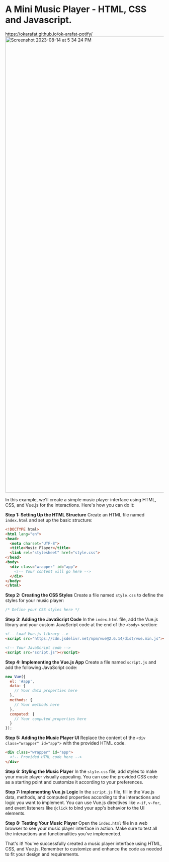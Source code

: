 # A Mini Music Player - HTML, CSS and Javascript.
https://okarafat.github.io/ok-arafat-potify/
<img width="1448" alt="Screenshot 2023-08-14 at 5 34 24 PM" src="https://github.com/developerrahulofficial/Potify-mini-Music-Player/assets/83329806/315cf8f8-9998-43c2-b5f8-36e530536f7c">

In this example, we'll create a simple music player interface using HTML, CSS, and Vue.js for the interactions. Here's how you can do it:

**Step 1: Setting Up the HTML Structure**
Create an HTML file named `index.html` and set up the basic structure:

```html
<!DOCTYPE html>
<html lang="en">
<head>
  <meta charset="UTF-8">
  <title>Music Player</title>
  <link rel="stylesheet" href="style.css">
</head>
<body>
  <div class="wrapper" id="app">
    <!-- Your content will go here -->
  </div>
</body>
</html>
```

**Step 2: Creating the CSS Styles**
Create a file named `style.css` to define the styles for your music player:

```css
/* Define your CSS styles here */
```

**Step 3: Adding the JavaScript Code**
In the `index.html` file, add the Vue.js library and your custom JavaScript code at the end of the `<body>` section:

```html
<!-- Load Vue.js library -->
<script src="https://cdn.jsdelivr.net/npm/vue@2.6.14/dist/vue.min.js"></script>

<!-- Your JavaScript code -->
<script src="script.js"></script>
```

**Step 4: Implementing the Vue.js App**
Create a file named `script.js` and add the following JavaScript code:

```javascript
new Vue({
  el: '#app',
  data: {
    // Your data properties here
  },
  methods: {
    // Your methods here
  },
  computed: {
    // Your computed properties here
  }
});
```

**Step 5: Adding the Music Player UI**
Replace the content of the `<div class="wrapper" id="app">` with the provided HTML code.

```html
<div class="wrapper" id="app">
  <!-- Provided HTML code here -->
</div>
```

**Step 6: Styling the Music Player**
In the `style.css` file, add styles to make your music player visually appealing. You can use the provided CSS code as a starting point and customize it according to your preferences.

**Step 7: Implementing Vue.js Logic**
In the `script.js` file, fill in the Vue.js data, methods, and computed properties according to the interactions and logic you want to implement. You can use Vue.js directives like `v-if`, `v-for`, and event listeners like `@click` to bind your app's behavior to the UI elements.

**Step 8: Testing Your Music Player**
Open the `index.html` file in a web browser to see your music player interface in action. Make sure to test all the interactions and functionalities you've implemented.

That's it! You've successfully created a music player interface using HTML, CSS, and Vue.js. Remember to customize and enhance the code as needed to fit your design and requirements.



